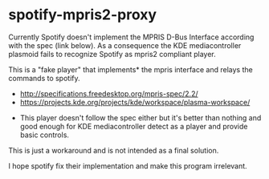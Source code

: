 # spotify-mpris2-proxy

Currently Spotify doesn't implement the MPRIS D-Bus Interface according
with the spec (link below). As a consequence the KDE mediacontroller
plasmoid fails to recognize Spotify as mpris2 compliant player.

This is a "fake player" that implements* the mpris interface and relays
the commands to spotify.

  - http://specifications.freedesktop.org/mpris-spec/2.2/
  - https://projects.kde.org/projects/kde/workspace/plasma-workspace/

* This player doesn't follow the spec either but it's better than
nothing and good enough for KDE mediacontroller detect as a player and
provide basic controls.

This is just a workaround and is not intended as a final solution.

I hope spotify fix their implementation and make this program
irrelevant.
